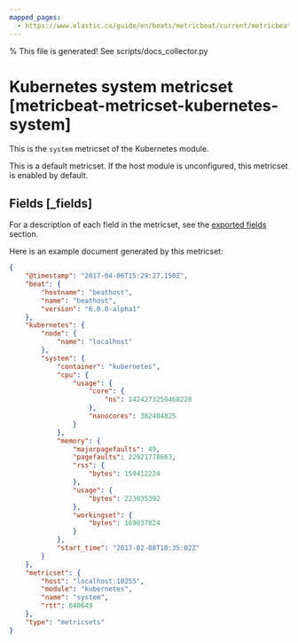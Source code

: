 ```yaml
---
mapped_pages:
  - https://www.elastic.co/guide/en/beats/metricbeat/current/metricbeat-metricset-kubernetes-system.html
---
```


% This file is generated! See scripts/docs_collector.py

# Kubernetes system metricset [metricbeat-metricset-kubernetes-system]

This is the `system` metricset of the Kubernetes module.

This is a default metricset. If the host module is unconfigured, this metricset is enabled by default.

## Fields [_fields]

For a description of each field in the metricset, see the [exported fields](/reference/metricbeat/exported-fields-kubernetes.md) section.

Here is an example document generated by this metricset:

```json
{
    "@timestamp": "2017-04-06T15:29:27.150Z",
    "beat": {
        "hostname": "beathost",
        "name": "beathost",
        "version": "6.0.0-alpha1"
    },
    "kubernetes": {
        "node": {
            "name": "localhost"
        },
        "system": {
            "container": "kubernetes",
            "cpu": {
                "usage": {
                    "core": {
                        "ns": 1424273250468228
                    },
                    "nanocores": 382404825
                }
            },
            "memory": {
                "majorpagefaults": 49,
                "pagefaults": 22921778663,
                "rss": {
                    "bytes": 159412224
                },
                "usage": {
                    "bytes": 223035392
                },
                "workingset": {
                    "bytes": 169037824
                }
            },
            "start_time": "2017-02-08T10:35:02Z"
        }
    },
    "metricset": {
        "host": "localhost:10255",
        "module": "kubernetes",
        "name": "system",
        "rtt": 640649
    },
    "type": "metricsets"
}
```
